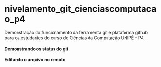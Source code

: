 # nivelamento_git_cienciascomputacao_p4
Demonstração do funcionamento da ferramenta git e plataforma github para os estudantes do curso de Ciências da Computação UNIPÊ - P4.
#### Demonstrando os status do git

#### Editando o arquivo no remoto
